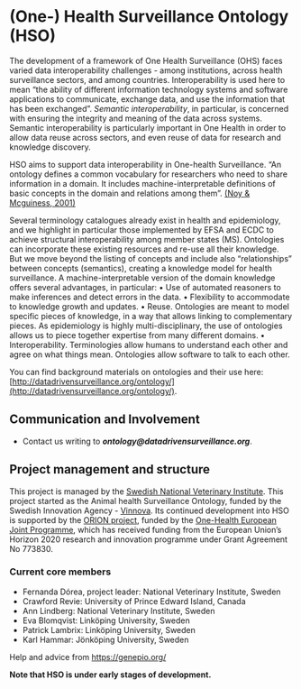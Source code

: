 # (One-) Health Surveillance Ontology (HSO)

The development of a framework of One Health Surveillance (OHS) faces varied data interoperability challenges - among institutions, across health surveillance sectors, and among countries. Interoperability is used here to mean “the ability of different information technology systems and software applications to communicate, exchange data, and use the information that has been exchanged”. *Semantic interoperability*, in particular, is concerned with ensuring the integrity and meaning of the data across systems. Semantic interoperability is particularly important in One Health in order to allow data reuse across sectors, and even reuse of data for research and knowledge discovery. 
 
HSO aims to support data interoperability in One-health Surveillance. “An ontology defines a common vocabulary for researchers who need to share information in a domain. It includes machine-interpretable definitions of basic concepts in the domain and relations among them”. [(Noy & Mcguiness, 2001)](http://protege.stanford.edu/publications/ontology\_development/ontology101.pdf)

Several terminology catalogues already exist in health and epidemiology, and we highlight in particular those implemented by EFSA and ECDC to achieve structural interoperability among member states (MS). Ontologies can incorporate these existing resources and re-use all their knowledge. But we move beyond the listing of concepts and include also “relationships” between concepts (semantics), creating a knowledge model for health surveillance. A machine-interpretable version of the domain knowledge offers several advantages, in particular: 
•	Use of automated reasoners to make inferences and detect errors in the data.
•	Flexibility to accommodate to knowledge growth and updates. 
•	Reuse. Ontologies are meant to model specific pieces of knowledge, in a way that allows linking to complementary pieces. As epidemiology is highly multi-disciplinary, the use of ontologies allows us to piece together expertise from many different domains. 
•	Interoperability. Terminologies allow humans to understand each other and agree on what things mean. Ontologies allow software to talk to each other.

You can find background materials on ontologies and their use here: [http://datadrivensurveillance.org/ontology/](http://datadrivensurveillance.org/ontology/).
 

## Communication and Involvement
* Contact us writing to **_ontology@datadrivensurveillance.org_**. 

## Project management and structure
This project is managed by the [Swedish National Veterinary Institute](http://www.sva.se). 
This project started as the Animal health Surveillance Ontology, funded by the Swedish Innovation Agency - [Vinnova](http://www.vinnova.se/en/).
Its continued development into HSO is supported by the [ORION project](https://onehealthejp.eu/structure/jip1-orion/), funded by the [One-Health European Joint Programme](https://onehealthejp.eu), which has received funding from the European Union’s Horizon 2020
research and innovation programme under Grant Agreement No 773830.

### Current core members 
* Fernanda Dórea, project leader: National Veterinary Institute, Sweden
* Crawford Revie: University of Prince Edward Island, Canada
* Ann Lindberg: National Veterinary Institute, Sweden
* Eva Blomqvist: Linköping University, Sweden
* Patrick Lambrix: Linköping University, Sweden
* Karl Hammar: Jönköping University, Sweden

Help and advice from https://genepio.org/

**Note that HSO is under early stages of development.**


